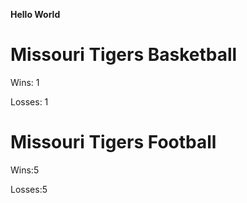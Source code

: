**Hello World**
# Missouri Tigers Basketball
Wins: 1

Losses: 1
# Missouri Tigers Football
Wins:5

Losses:5
